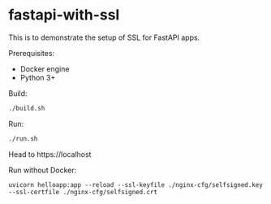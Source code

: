 # fastapi-with-ssl

This is to demonstrate the setup of SSL for FastAPI apps.

Prerequisites:

- Docker engine
- Python 3+

Build:

```bash
./build.sh
```

Run:

```bash
./run.sh
```

Head to https://localhost



Run without Docker:

```
uvicorn helloapp:app --reload --ssl-keyfile ./nginx-cfg/selfsigned.key --ssl-certfile ./nginx-cfg/selfsigned.crt
```